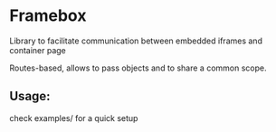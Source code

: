 # Framebox

Library to facilitate communication between embedded iframes and container page

Routes-based, allows to pass objects and to share a common scope.

## Usage:

check examples/ for a quick setup
